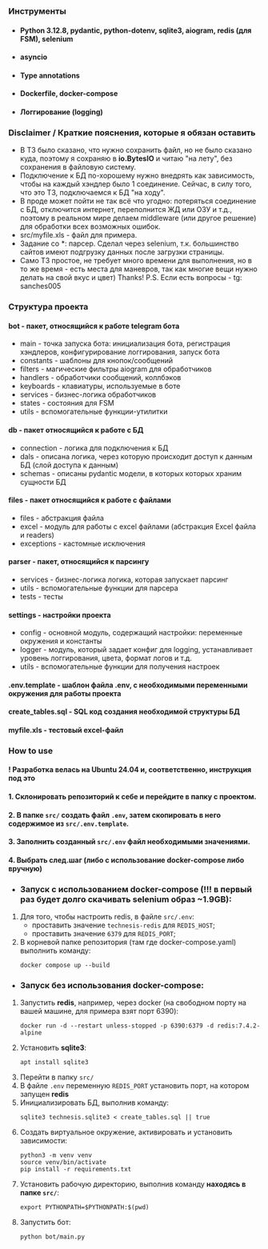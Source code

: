 ### Инструменты
- #### Python 3.12.8, pydantic, python-dotenv, sqlite3, aiogram, redis (для FSM), selenium
- #### asyncio
- #### Type annotations
- #### Dockerfile, docker-compose
- #### Логгирование (logging)

### Disclaimer / Краткие пояснения, которые я обязан оставить
- В ТЗ было сказано, что нужно сохранить файл, но не было сказано куда, поэтому я сохраняю в **io.BytesIO** и читаю "на лету", без сохранения в файловую систему.
- Подключение к БД по-хорошему нужно внедрять как зависимость, чтобы на каждый хэндлер было 1 соединение. Сейчас, в силу того, что это ТЗ, подключаемся к БД "на ходу".
- В проде может пойти не так всё что угодно: потеряться соединение с БД, отключится интернет, переполнится ЖД или ОЗУ и т.д.,
поэтому в реальном мире делаем middleware (или другое решение) для обработки всех возможных ошибок.
- src/myfile.xls - файл для примера.
- Задание со *: парсер. Сделал через selenium, т.к. большинство сайтов имеют подгрузку данных после загрузки страницы.
- Само ТЗ простое, не требует много времени для выполнения, но в то же время - есть места для маневров, так как многие вещи нужно делать на свой вкус и цвет) Thanks!
P.S. Если есть вопросы - tg: sanches005
### Структура проекта
#### bot - пакет, относящийся к работе telegram бота
 - main - точка запуска бота: инициализация бота, регистрация хэндлеров, конфигурирование логгирования, запуск бота
 - constants - шаблоны для кнопок/сообщений
 - filters - магические фильтры aiogram для обработчиков
 - handlers - обработчики сообщений, коллбэков
 - keyboards - клавиатуры, используемые в боте
 - services - бизнес-логика обработчиков
 - states - состояния для FSM
 - utils - вспомогательные функции-утилитки
#### db - пакет относящийся к работе с БД
 - connection - логика для подключения к БД
 - dals - описана логика, через которую происходит доступ к данным БД (слой доступа к данным)
 - schemas - описаны pydantic модели, в которых которых храним сущности БД
#### files - пакет относящийся к работе с файлами
 - files - абстракция файла
 - excel - модуль для работы с excel файлами (абстракция Excel файла и readers)
 - exceptions - кастомные исключения
#### parser - пакет, относящийся к парсингу
 - services - бизнес-логика логика, которая запускает парсинг
 - utils - вспомогательные функции для парсера
 - tests - тесты
#### settings - настройки проекта
 - config - основной модуль, содержащий настройки: переменные окружения и константы
 - logger - модуль, который задает конфиг для logging, устанавливает уровень логгирования, цвета, формат логов и т.д.
 - utils - вспомогательные функции для получения настроек
#### .env.template - шаблон файла .env, с необходимыми переменными окружения для работы проекта
#### create_tables.sql - SQL код создания необходимой структуры БД
#### myfile.xls - тестовый excel-файл

### How to use
#### ! Разработка велась на Ubuntu 24.04 и, соответственно, инструкция под это
#### 1. Склонировать репозиторий к себе и перейдите в папку с проектом.
#### 2. В папке `src/` создать файл `.env`, затем скопировать в него содержимое из `src/.env.template`.
#### 3. Заполнить созданный `src/.env` файл необходимыми значениями. 
#### 4. Выбрать след.шаг (либо с использование docker-compose либо вручную)

- ### Запуск с использованием docker-compose (!!! в первый раз будет долго скачивать selenium образ ~1.9GB):
1. Для того, чтобы настроить redis, в файле `src/.env`:
   - проставить значение `technesis-redis` для `REDIS_HOST`;
   - проставить значение `6379` для `REDIS_PORT`;
2. В корневой папке репозитория (там где docker-compose.yaml) выполнить команду:
    ```shell
    docker compose up --build
    ```
- ### Запуск без использования docker-compose:
1. Запустить **redis**, например, через docker (на свободном порту на вашей машине, для примера взят порт 6390):
   ```shell
   docker run -d --restart unless-stopped -p 6390:6379 -d redis:7.4.2-alpine
   ```
2. Установить **sqlite3**:
   ```shell
   apt install sqlite3
   ```
3. Перейти в папку `src/`
4. В файле `.env` переменную `REDIS_PORT` установить порт, на котором запущен **redis**
5. Инициализировать БД, выполнив команду:
   ```shell
   sqlite3 technesis.sqlite3 < create_tables.sql || true
   ```
6. Создать виртуальное окружение, активировать и установить зависимости:
   ```shell
   python3 -m venv venv
   source venv/bin/activate
   pip install -r requirements.txt
   ```
7. Установить рабочую директорию, выполнив команду **находясь в папке `src/`**:
   ```shell
   export PYTHONPATH=$PYTHONPATH:$(pwd)
   ```
8. Запустить бот:
   ```
   python bot/main.py
   ```
